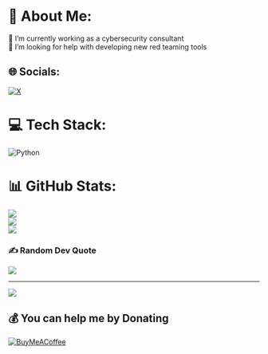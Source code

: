 # 💫 About Me:
🔭 I’m currently working as a cybersecurity consultant<br>🤝 I’m looking for help with developing new red teaming tools<br>


## 🌐 Socials:
[![X](https://img.shields.io/badge/X-black.svg?logo=X&logoColor=white)](https://x.com/@Gh0st_Ri13y) 

# 💻 Tech Stack:
![Python](https://img.shields.io/badge/python-3670A0?style=for-the-badge&logo=python&logoColor=ffdd54)
# 📊 GitHub Stats:
![](https://github-readme-stats.vercel.app/api?username=gh0stri13y&theme=tokyonight&hide_border=false&include_all_commits=false&count_private=false)<br/>
![](https://github-readme-streak-stats.herokuapp.com/?user=gh0stri13y&theme=tokyonight&hide_border=false)<br/>
![](https://github-readme-stats.vercel.app/api/top-langs/?username=gh0stri13y&theme=tokyonight&hide_border=false&include_all_commits=false&count_private=false&layout=compact)

### ✍️ Random Dev Quote
![](https://quotes-github-readme.vercel.app/api?type=horizontal&theme=radical)

---
[![](https://visitcount.itsvg.in/api?id=gh0stri13y&icon=0&color=0)](https://visitcount.itsvg.in)

  ## 💰 You can help me by Donating
  [![BuyMeACoffee](https://img.shields.io/badge/Buy%20Me%20a%20Coffee-ffdd00?style=for-the-badge&logo=buy-me-a-coffee&logoColor=black)](https://buymeacoffee.com/gh0st_ri13y) 

  
<!-- Proudly created with GPRM ( https://gprm.itsvg.in ) -->
